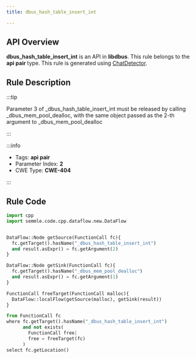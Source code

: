 ```yaml
---
title: dbus_hash_table_insert_int

---
```



## API Overview
**dbus_hash_table_insert_int** is an API in **libdbus**. This rule belongs to the **api pair** type. This rule is generated using [ChatDetector](../../tools/ChatDetector).
## Rule Description

:::tip

Parameter 3 of _dbus_hash_table_insert_int must be released by calling _dbus_mem_pool_dealloc, with the same object passed as the 2-th argument to _dbus_mem_pool_dealloc

:::

:::info

- Tags: **api pair**
- Parameter Index: **2**
- CWE Type: **CWE-404**

:::

## Rule Code
```python
import cpp
import semmle.code.cpp.dataflow.new.DataFlow


DataFlow::Node getSource(FunctionCall fc){
  fc.getTarget().hasName("_dbus_hash_table_insert_int")
  and result.asExpr() = fc.getArgument(2)
}

DataFlow::Node getSink(FunctionCall fc){
  fc.getTarget().hasName("_dbus_mem_pool_dealloc")
  and result.asExpr() = fc.getArgument(1)
}

FunctionCall freeTarget(FunctionCall malloc){
  DataFlow::localFlow(getSource(malloc), getSink(result))
}

from FunctionCall fc
where fc.getTarget().hasName("_dbus_hash_table_insert_int")
      and not exists(
        FunctionCall free| 
        free = freeTarget(fc)
      )
select fc.getLocation()
```
